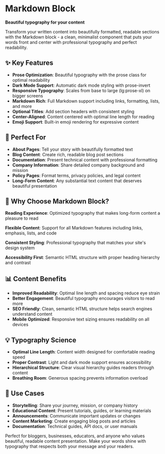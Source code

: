 # Markdown Block

**Beautiful typography for your content**

Transform your written content into beautifully formatted, readable sections with the Markdown block - a clean, minimalist component that puts your words front and center with professional typography and perfect readability.

## ✨ Key Features

- **Prose Optimization**: Beautiful typography with the prose class for optimal readability
- **Dark Mode Support**: Automatic dark mode styling with prose-invert
- **Responsive Typography**: Scales from base to large (lg:prose-xl) on bigger screens
- **Markdown Rich**: Full Markdown support including links, formatting, lists, and more
- **Optional Titles**: Add section headers with consistent styling
- **Center-Aligned**: Content centered with optimal line length for reading
- **Emoji Support**: Built-in emoji rendering for expressive content

## 🎯 Perfect For

- **About Pages**: Tell your story with beautifully formatted text
- **Blog Content**: Create rich, readable blog post sections
- **Documentation**: Present technical content with professional formatting
- **Company Information**: Share detailed company background and mission
- **Policy Pages**: Format terms, privacy policies, and legal content
- **Long-Form Content**: Any substantial text content that deserves beautiful presentation

## 🚀 Why Choose Markdown Block?

**Reading Experience**: Optimized typography that makes long-form content a pleasure to read

**Flexible Content**: Support for all Markdown features including links, emphasis, lists, and code

**Consistent Styling**: Professional typography that matches your site's design system

**Accessibility First**: Semantic HTML structure with proper heading hierarchy and contrast

## 📊 Content Benefits

- **Improved Readability**: Optimal line length and spacing reduce eye strain
- **Better Engagement**: Beautiful typography encourages visitors to read more
- **SEO Friendly**: Clean, semantic HTML structure helps search engines understand content
- **Mobile Optimized**: Responsive text sizing ensures readability on all devices

## 💡 Typography Science

- **Optimal Line Length**: Content width designed for comfortable reading speed
- **Proper Contrast**: Light and dark mode support ensures accessibility
- **Hierarchical Structure**: Clear visual hierarchy guides readers through content
- **Breathing Room**: Generous spacing prevents information overload

## 🎨 Use Cases

- **Storytelling**: Share your journey, mission, or company history
- **Educational Content**: Present tutorials, guides, or learning materials
- **Announcements**: Communicate important updates or changes
- **Content Marketing**: Create engaging blog posts and articles
- **Documentation**: Technical guides, API docs, or user manuals

Perfect for bloggers, businesses, educators, and anyone who values beautiful, readable content presentation. Make your words shine with typography that respects both your message and your readers.

